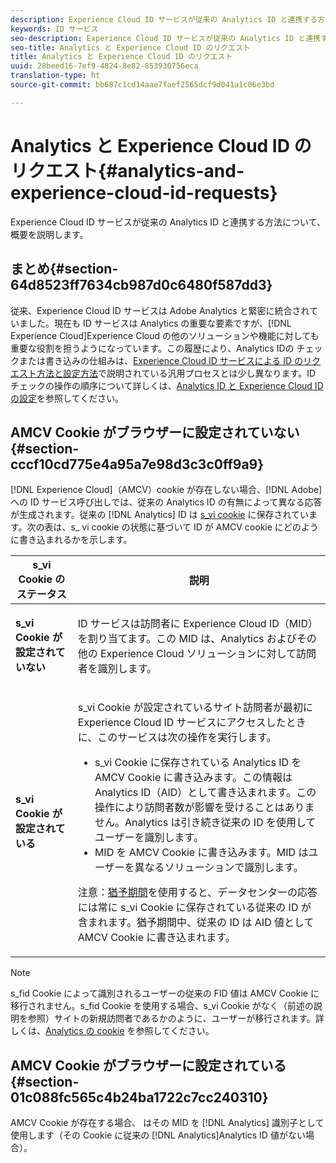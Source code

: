 ```yaml
---
description: Experience Cloud ID サービスが従来の Analytics ID と連携する方法について、概要を説明します。
keywords: ID サービス
seo-description: Experience Cloud ID サービスが従来の Analytics ID と連携する方法について、概要を説明します。
seo-title: Analytics と Experience Cloud ID のリクエスト
title: Analytics と Experience Cloud ID のリクエスト
uuid: 28beed16-7ef9-4824-8e82-853930756eca
translation-type: ht
source-git-commit: bb687c1cd14aae7faef2565dcf9d041a1c06e3bd

---
```



# Analytics と Experience Cloud ID のリクエスト{#analytics-and-experience-cloud-id-requests}

Experience Cloud ID サービスが従来の Analytics ID と連携する方法について、概要を説明します。

## まとめ{#section-64d8523ff7634cb987d0c6480f587dd3}

従来、Experience Cloud ID サービスは Adobe Analytics と緊密に統合されていました。現在も ID サービスは Analytics の重要な要素ですが、[!DNL Experience Cloud]Experience Cloud の他のソリューションや機能に対しても重要な役割を担うようになっています。この履歴により、Analytics IDの チェックまたは書き込みの仕組みは、[Experience Cloud ID サービスによる ID のリクエスト方法と設定方法](../../mcvid-introduction/mcvid-id-request.md#concept-2caacebb1d244402816760e9b8bcef6a)で説明されている汎用プロセスとは少し異なります。ID チェックの操作の順序について詳しくは、[Analytics ID と Experience Cloud ID の設定](../../mcvid-reference/mcvid-analytics-reference/mcvid-analytics-ids.md#concept-f381dd18ee184c6c8e48286937a161d6)を参照してください。

## AMCV Cookie がブラウザーに設定されていない {#section-cccf10cd775e4a95a7e98d3c3c0ff9a9}

[!DNL Experience Cloud]（AMCV）cookie が存在しない場合、[!DNL Adobe] への ID サービス呼び出しでは、従来の Analytics ID の有無によって異なる応答が生成されます。従来の [!DNL Analytics] ID は [s_vi cookie](https://marketing.adobe.com/resources/help/ja_JP/whitepapers/cookies/?f=cookies_analytics.html) に保存されています。次の表は、s_ vi cookie の状態に基づいて ID が AMCV cookie にどのように書き込まれるかを示します。

<table id="table_DC85FECE26DD424E841BA1059AF1E57F"> 
 <thead> 
  <tr> 
   <th colname="col1" class="entry"> s_vi Cookie のステータス </th> 
   <th colname="col2" class="entry"> 説明 </th> 
  </tr> 
 </thead>
 <tbody> 
  <tr> 
   <td colname="col1"> <p> <b> s_vi Cookie が設定されていない</b> </p> </td> 
   <td colname="col2"> <p>ID サービスは訪問者に <span class="keyword">Experience Cloud</span> ID（MID）を割り当てます。この MID は、<span class="keyword">Analytics</span> およびその他の <span class="keyword">Experience Cloud</span> ソリューションに対して訪問者を識別します。 </p> </td> 
  </tr> 
  <tr> 
   <td colname="col1"> <p> <b>s_vi Cookie が設定されている</b> </p> </td> 
   <td colname="col2"> <p>s_vi Cookie が設定されているサイト訪問者が最初に Experience Cloud ID サービスにアクセスしたときに、このサービスは次の操作を実行します。 </p> 
    <ul id="ul_BE584810280D4874AF802A9247011787"> 
     <li id="li_AA395B09A3174AF78F3EC10053E2E4F5">s_vi Cookie に保存されている <span class="keyword">Analytics</span> ID を AMCV Cookie に書き込みます。この情報は <span class="keyword">Analytics</span> ID（AID）として書き込まれます。この操作により訪問者数が影響を受けることはありません。<i></i><span class="keyword">Analytics</span> は引き続き従来の ID を使用してユーザーを識別します。 </li> 
     <li id="li_8735DE21FEA542BA8024109B8FE1E2ED">MID を AMCV Cookie に書き込みます。MID はユーザーを異なるソリューションで識別します。 </li> 
    </ul> <p> <p>注意：<a href="../../mcvid-reference/mcvid-analytics-reference/mcvid-grace-period.md" format="dita" scope="local">猶予期間</a>を使用すると、データセンターの応答には常に s_vi Cookie に保存されている従来の ID が含まれます。猶予期間中、従来の ID は AID 値として AMCV Cookie に書き込まれます。 </p> </p> </td> 
  </tr> 
 </tbody> 
</table>

>[!NOTE]
>
>s_fid Cookie によって識別されるユーザーの従来の FID 値は AMCV Cookie に移行されません。s_fid Cookie を使用する場合、s_vi Cookie がなく（前述の説明を参照）サイトの新規訪問者であるかのように、ユーザーが移行されます。詳しくは、[Analytics の cookie](https://marketing.adobe.com/resources/help/ja_JP/whitepapers/cookies/?f=cookies_analytics.html) を参照してください。

## AMCV Cookie がブラウザーに設定されている {#section-01c088fc565c4b24ba1722c7cc240310}

AMCV Cookie が存在する場合、 はその MID を [!DNL Analytics] 識別子として使用します（その Cookie に従来の [!DNL Analytics]Analytics ID 値がない場合）。

